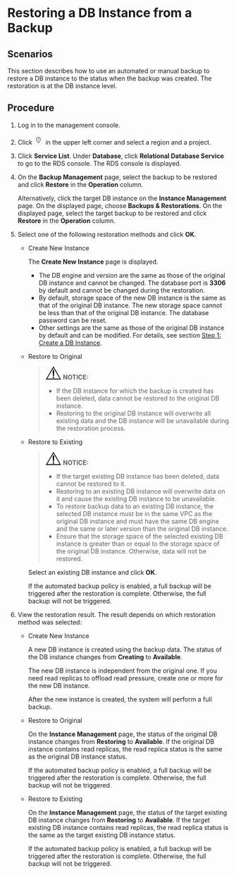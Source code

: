 # Restoring a DB Instance from a Backup<a name="en-us_topic_0037000196"></a>

## **Scenarios**<a name="section468581517207"></a>

This section describes how to use an automated or manual backup to restore a DB instance to the status when the backup was created. The restoration is at the DB instance level.

## Procedure<a name="section56693485162629"></a>

1.  Log in to the management console.
2.  Click  ![](figures/region.png)  in the upper left corner and select a region and a project.
3.  Click  **Service List**. Under  **Database**, click  **Relational Database Service**  to go to the RDS console. The RDS console is displayed.
4.  On the  **Backup Management**  page, select the backup to be restored and click  **Restore**  in the  **Operation**  column.

    Alternatively, click the target DB instance on the  **Instance Management**  page. On the displayed page, choose  **Backups & Restorations**. On the displayed page, select the target backup to be restored and click  **Restore**  in the  **Operation**  column.

5.  Select one of the following restoration methods and click  **OK**.

    -   Create New Instance

        The  **Create New Instance**  page is displayed.

        -   The DB engine and version are the same as those of the original DB instance and cannot be changed. The database port is  **3306**  by default and cannot be changed during the restoration.
        -   By default, storage space of the new DB instance is the same as that of the original DB instance. The new storage space cannot be less than that of the original DB instance. The database password can be reset.
        -   Other settings are the same as those of the original DB instance by default and can be modified. For details, see section  [Step 1: Create a DB Instance](step-1-create-a-db-instance.md).

    -   Restore to Original

        >![](public_sys-resources/icon-notice.gif) **NOTICE:**   
        >-   If the DB instance for which the backup is created has been deleted, data cannot be restored to the original DB instance.  
        >-   Restoring to the original DB instance will overwrite all existing data and the DB instance will be unavailable during the restoration process.  

    -   Restore to Existing

        >![](public_sys-resources/icon-notice.gif) **NOTICE:**   
        >-   If the target existing DB instance has been deleted, data cannot be restored to it.  
        >-   Restoring to an existing DB instance will overwrite data on it and cause the existing DB instance to be unavailable.  
        >-   To restore backup data to an existing DB instance, the selected DB instance must be in the same VPC as the original DB instance and must have the same DB engine and the same or later version than the original DB instance.   
        >-   Ensure that the storage space of the selected existing DB instance is greater than or equal to the storage space of the original DB instance. Otherwise, data will not be restored.  

        Select an existing DB instance and click  **OK**.

        If the automated backup policy is enabled, a full backup will be triggered after the restoration is complete. Otherwise, the full backup will not be triggered.

6.  View the restoration result. The result depends on which restoration method was selected:
    -   Create New Instance

        A new DB instance is created using the backup data. The status of the DB instance changes from  **Creating**  to  **Available**.

        The new DB instance is independent from the original one. If you need read replicas to offload read pressure, create one or more for the new DB instance.

        After the new instance is created, the system will perform a full backup.

    -   Restore to Original

        On the  **Instance Management**  page, the status of the original DB instance changes from  **Restoring**  to  **Available**. If the original DB instance contains read replicas, the read replica status is the same as the original DB instance status.

        If the automated backup policy is enabled, a full backup will be triggered after the restoration is complete. Otherwise, the full backup will not be triggered.

    -   Restore to Existing

        On the  **Instance Management**  page, the status of the target existing DB instance changes from  **Restoring**  to  **Available**. If the target existing DB instance contains read replicas, the read replica status is the same as the target existing DB instance status.

        If the automated backup policy is enabled, a full backup will be triggered after the restoration is complete. Otherwise, the full backup will not be triggered.



